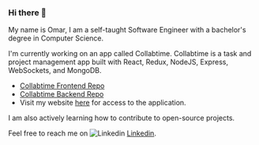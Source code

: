 ### Hi there 👋

My name is Omar, I am a self-taught Software Engineer with a bachelor's degree in Computer Science.

I'm currently working on an app called Collabtime. Collabtime is a task and project management app built with React, Redux, NodeJS, Express, WebSockets, and MongoDB.

* [Collabtime Frontend Repo](https://github.com/gastelumdev/collabtime-vite)
* [Collabtime Backend Repo](https://github.com/gastelumdev/collabtime-ts-backend)
* Visit my website [here](https://gastelumdev.onrender.com) for access to the application.

I am also actively learning how to contribute to open-source projects.

Feel free to reach me on  ![Linkedin](https://i.stack.imgur.com/gVE0j.png) [Linkedin](https://www.linkedin.com/in/omar-gastelum-8474b7117/).

<!--
**gastelumdev/gastelumdev** is a ✨ _special_ ✨ repository because its `README.md` (this file) appears on your GitHub profile.

Here are some ideas to get you started:

- 🔭 I’m currently working on ...
- 🌱 I’m currently learning ...
- 👯 I’m looking to collaborate on ...
- 🤔 I’m looking for help with ...
- 💬 Ask me about ...
- 📫 How to reach me: ...
- 😄 Pronouns: ...
- ⚡ Fun fact: ...
-->


